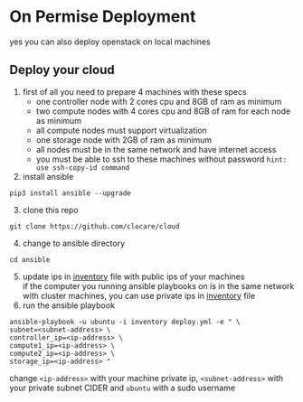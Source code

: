 # On Permise Deployment
yes you can also deploy openstack on local machines 
## Deploy your cloud
1. first of all you need to prepare 4 machines with these specs
    - one controller node with 2 cores cpu and 8GB of ram as minimum
    - two compute nodes with 4 cores cpu and 8GB of ram for each node as minimum
    - all compute nodes must support virtualization
    - one storage node with 2GB of ram as minimum
    - all nodes must be in the same network and have internet access
    - you must be able to ssh to these machines without password `hint: use ssh-copy-id command`
2. install ansible
```
pip3 install ansible --upgrade
```
3. clone this repo
```
git clone https://github.com/clocare/cloud
```
4. change to ansible directory
```
cd ansible
```
5. update ips in [inventory](/ansible/inventory) file with public ips of your machines   
if the computer you running ansible playbooks on is in the same network with cluster machines, you can use private ips in [inventory](/ansible/inventory) file
6. run the ansible playbook
```
ansible-playbook -u ubuntu -i inventory deploy.yml -e " \
subnet=<subnet-address> \
controller_ip=<ip-address> \
compute1_ip=<ip-address> \
compute2_ip=<ip-address> \
storage_ip=<ip-address> "
```
change `<ip-address>` with your machine private ip, `<subnet-address>` with your private subnet CIDER and `ubuntu` with a sudo username
